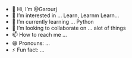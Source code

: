 - 👋 Hi, I’m @Garourj
- 👀 I’m interested in ... Learn, Learnm Learn...
- 🌱 I’m currently learning ... Python
- 💞️ I’m looking to collaborate on ... alot of things
- 📫 How to reach me ...
- 😄 Pronouns: ...
- ⚡ Fun fact: ...

<!---
Garourj/Garourj is a ✨ special ✨ repository because its `README.md` (this file) appears on your GitHub profile.
You can click the Preview link to take a look at your changes.
--->
